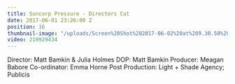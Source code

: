 ```yaml
---
title: Suncorp Pressure - Directors Cut
date: 2017-06-01 23:26:00 Z
position: 16
thumbnail-image: "/uploads/Screen%20Shot%202017-06-02%20at%209.30.50%20am.png"
video: 219929434
---
```


Director: Matt Bamkin & Julia Holmes
DOP: Matt Bamkin
Producer: Meagan Babore
Co-ordinator: Emma Horne
Post Production: Light + Shade 
Agency; Publicis
